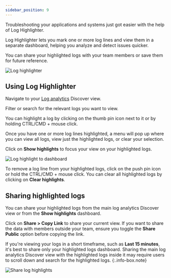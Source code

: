 ```yaml
---
sidebar_position: 9
---
```


Troubleshooting your applications and systems just got easier with the help of Log Highlighter.

Log Highlighter lets you mark one or more log lines and view them in a separate dashboard, helping you analyze and detect issues quicker.

You can share your highlighted logs with your team members or save them for future reference.

![Log highlighter](https://dytvr9ot2sszz.cloudfront.net/logz-docs/highlight-shorter.gif)

## Using Log Highlighter

Navigate to your [Log analytics](https://app.logz.io/#/dashboard/osd/discover/) Discover view.

Filter or search for the relevant logs you want to view.

You can highlight a log by clicking on the thumb pin icon next to it or by holding CTRL/CMD + mouse click.

Once you have one or more log lines highlighted, a menu will pop up where you can view all logs, view just the highlighted logs, or clear your selection.

Click on **Show highlights** to focus your view on your highlighted logs. 

![Log highlight to dashboard](https://dytvr9ot2sszz.cloudfront.net/logz-docs/highlighting.gif)

To remove a log line from your highlighted logs, click on the push pin icon or hold the CTRL/CMD + mouse click. You can clear all highlighted logs by clicking on **Clear highlights**.


## Sharing highlighted logs

You can share your highlighted logs from the main log analytics Discover view or from the **Show highlights** dashboard.

Click on **Share > Copy Link** to share your current view. If you want to share the data with members outside your team, ensure you toggle the **Share Public** option before copying the link.

If you're viewing your logs in a short timeframe, such as **Last 15 minutes**, it's best to share only your highlighted logs dashboard. Sharing the main log analytics Discover view with the highlighted logs inside it may require users to scroll down and search for the highlighted logs. 
{:.info-box.note}

![Share log highlights](https://dytvr9ot2sszz.cloudfront.net/logz-docs/share-highlights.png)